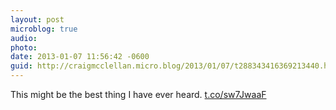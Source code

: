 ```yaml
---
layout: post
microblog: true
audio: 
photo: 
date: 2013-01-07 11:56:42 -0600
guid: http://craigmcclellan.micro.blog/2013/01/07/t288343416369213440.html
---
```

This might be the best thing I have ever heard. [t.co/sw7JwaaF](http://t.co/sw7JwaaF)
